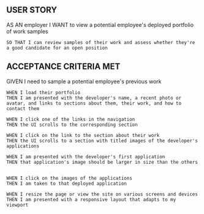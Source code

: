 ## USER STORY
AS AN employer
    I WANT to view a potential employee's deployed portfolio of work samples

    SO THAT I can review samples of their work and assess whether they're a good candidate for an open position

## ACCEPTANCE CRITERIA MET
GIVEN I need to sample a potential employee's previous work

    WHEN I load their portfolio
    THEN I am presented with the developer's name, a recent photo or avatar, and links to sections about them, their work, and how to contact them

    WHEN I click one of the links in the navigation
    THEN the UI scrolls to the corresponding section

    WHEN I click on the link to the section about their work
    THEN the UI scrolls to a section with titled images of the developer's applications

    WHEN I am presented with the developer's first application
    THEN that application's image should be larger in size than the others


    WHEN I click on the images of the applications
    THEN I am taken to that deployed application

    WHEN I resize the page or view the site on various screens and devices
    THEN I am presented with a responsive layout that adapts to my viewport